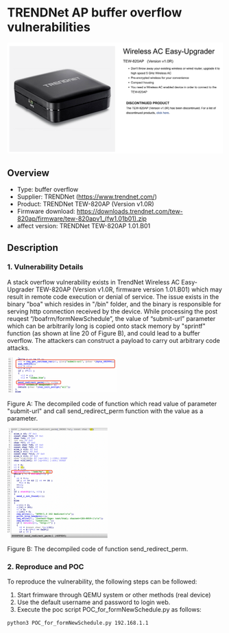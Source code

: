 # TRENDNet AP buffer overflow vulnerabilities

![image-20221027101724040](../image-20221027101724040.png)

## Overview

* Type: buffer overflow
* Supplier: TRENDNet  (https://www.trendnet.com/)
* Product: TRENDNet TEW-820AP (Version v1.0R)
* Firmware download: https://downloads.trendnet.com/tew-820ap/firmware/tew-820apv1_(fw1.01b01).zip
* affect version: TRENDNet TEW-820AP 1.01.B01



## Description

### 1. Vulnerability Details

A stack overflow vulnerability exists in TrendNet Wireless AC Easy-Upgrader TEW-820AP (Version v1.0R, firmware version 1.01.B01) which may result in remote code execution or denial of service. The issue exists in the binary "boa" which resides in "/bin" folder, and the binary is responsible for serving http connection received by the device. While processing the post reuqest “/boafrm/formNewSchedule”, the value of “submit-url” parameter which can be arbitrarily long is copied onto stack memory by "sprintf" function (as shown at line 20 of Figure B), and could lead to a buffer overflow. The attackers can construct a payload to carry out arbitrary code attacks.



 <img src="./image/image-20221027104231703.png" alt="image-20221027104231703" style="zoom:25%;" />

Figure A: The decompiled code of function which read value of parameter "submit-url" and call send_redirect_perm function with the value as a parameter.

<img src="./image/image-20221027104500584.png" alt="image-20221027104500584" style="zoom:25%;" />

Figure B: The decompiled code of function send_redirect_perm.



### 2. Reproduce and POC

To reproduce the vulnerability, the following steps can be followed:

1. Start frimware through QEMU system or other methods (real device)
2. Use the default username and password to login web.
3. Execute the poc script POC_for_formNewSchedule.py as follows:

```bash
python3 POC_for_formNewSchedule.py 192.168.1.1
```

